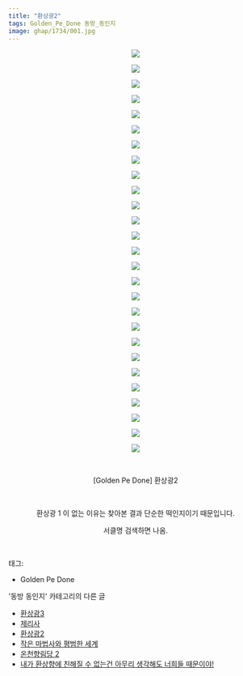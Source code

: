 ```yaml
---
title: "환상광2"
tags: Golden_Pe_Done 동방_동인지
image: ghap/1734/001.jpg
---
```

<div class="article">
<p style="text-align: center; clear: none; float: none;"><img src="{{ site.nasurl }}/ghap/1734/001.jpg"/></p>
<p style="text-align: center; clear: none; float: none;"><img src="{{ site.nasurl }}/ghap/1734/002.jpg"/></p>
<p style="text-align: center; clear: none; float: none;"><img src="{{ site.nasurl }}/ghap/1734/003.jpg"/></p>
<p style="text-align: center; clear: none; float: none;"><img src="{{ site.nasurl }}/ghap/1734/004.jpg"/></p>
<p style="text-align: center; clear: none; float: none;"><img src="{{ site.nasurl }}/ghap/1734/005.jpg"/></p>
<p style="text-align: center; clear: none; float: none;"><img src="{{ site.nasurl }}/ghap/1734/006.jpg"/></p>
<p style="text-align: center; clear: none; float: none;"><img src="{{ site.nasurl }}/ghap/1734/007.jpg"/></p>
<p style="text-align: center; clear: none; float: none;"><img src="{{ site.nasurl }}/ghap/1734/008.jpg"/></p>
<p style="text-align: center; clear: none; float: none;"><img src="{{ site.nasurl }}/ghap/1734/009.jpg"/></p>
<p style="text-align: center; clear: none; float: none;"><img src="{{ site.nasurl }}/ghap/1734/010.jpg"/></p>
<p style="text-align: center; clear: none; float: none;"><img src="{{ site.nasurl }}/ghap/1734/011.jpg"/></p>
<p style="text-align: center; clear: none; float: none;"><img src="{{ site.nasurl }}/ghap/1734/012.jpg"/></p>
<p style="text-align: center; clear: none; float: none;"><img src="{{ site.nasurl }}/ghap/1734/013.jpg"/></p>
<p style="text-align: center; clear: none; float: none;"><img src="{{ site.nasurl }}/ghap/1734/014.jpg"/></p>
<p style="text-align: center; clear: none; float: none;"><img src="{{ site.nasurl }}/ghap/1734/015.jpg"/></p>
<p style="text-align: center; clear: none; float: none;"><img src="{{ site.nasurl }}/ghap/1734/016.jpg"/></p>
<p style="text-align: center; clear: none; float: none;"><img src="{{ site.nasurl }}/ghap/1734/017.jpg"/></p>
<p style="text-align: center; clear: none; float: none;"><img src="{{ site.nasurl }}/ghap/1734/018.jpg"/></p>
<p style="text-align: center; clear: none; float: none;"><img src="{{ site.nasurl }}/ghap/1734/019.jpg"/></p>
<p style="text-align: center; clear: none; float: none;"><img src="{{ site.nasurl }}/ghap/1734/020.jpg"/></p>
<p style="text-align: center; clear: none; float: none;"><img src="{{ site.nasurl }}/ghap/1734/021.jpg"/></p>
<p style="text-align: center; clear: none; float: none;"><img src="{{ site.nasurl }}/ghap/1734/022.jpg"/></p>
<p style="text-align: center; clear: none; float: none;"><img src="{{ site.nasurl }}/ghap/1734/023.jpg"/></p>
<p style="text-align: center; clear: none; float: none;"><img src="{{ site.nasurl }}/ghap/1734/024.jpg"/></p>
<p style="text-align: center; clear: none; float: none;"><img src="{{ site.nasurl }}/ghap/1734/025.jpg"/></p>
<p style="text-align: center; clear: none; float: none;"><img src="{{ site.nasurl }}/ghap/1734/026.jpg"/></p>
<p style="text-align: center; clear: none; float: none;"><img src="{{ site.nasurl }}/ghap/1734/027.jpg"/></p>
<p style="text-align: center; clear: none; float: none;"><br/></p>
<p style="text-align: center; clear: none; float: none;">[Golden Pe Done] 환상광2</p>
<p style="text-align: center; clear: none; float: none;"><br/></p>
<p style="text-align: center; clear: none; float: none;">환상광 1 이 없는 이유는 찾아본 결과 단순한 떡인지이기 때문입니다.</p>
<p style="text-align: center; clear: none; float: none;">서클명 검색하면 나옴.</p>
<p><br/></p>
</div><div class="tagTrail">
<p>태그: </p>
<ul>
<li>Golden Pe Done</li>
</ul>
</div><div class="another">
<p>'동방 동인지' 카테고리의 다른 글</p>
<ul>
<li><a href="/2016-08-20-ghap_1736">환상광3</a></li>
<li><a href="/2016-08-20-ghap_1735">제리사</a></li>
<li><a href="/2016-08-20-ghap_1734">환상광2</a></li>
<li><a href="/2016-08-20-ghap_1731">작은 마법사와 평범한 세계</a></li>
<li><a href="/2016-08-20-ghap_1730">온천향림당 2</a></li>
<li><a href="/2016-08-20-ghap_1729">내가 환상향에 친해질 수 없는건 아무리 생각해도 너희들 때문이야!</a></li>
</ul>
</div><div class="cb_module cb_fluid">
<div class="cb_wrt cb_profile">
</div><!-- commentList close -->
</div>